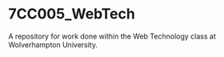 # 7CC005_WebTech
A repository for work done within the Web Technology class at Wolverhampton University.
